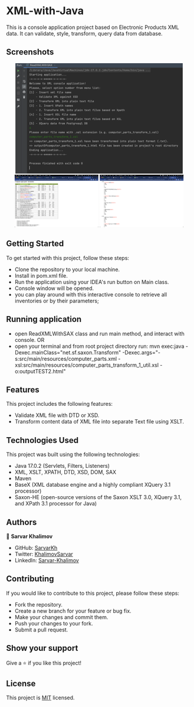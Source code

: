 # XML-with-Java
This is a console application project based on Electronic Products XML data. It can validate, style, transform, query data from database.

## Screenshots

<div style="display: flex; flex-wrap: wrap">
<div align="center">
  <img src="image/1_console.png?raw=true" width="90%" height="auto"/>
  <img src="image/2_computers_html.png?raw=true" width="45%" height="auto"/>
  <img src="image/3_computers_html.png?raw=true" width="45%" height="auto"/>
</div>
</div>


## Getting Started
To get started with this project, follow these steps:

- Clone the repository to your local machine.
- Install in pom.xml file.
- Run the application using your IDEA's run button on Main class.
- Console window will be opened.
- you can play around with this interactive console to retrieve all inventories or by their parameters;

## Running application
- open ReadXMLWithSAX class and run main method, and interact with console. OR
- open your terminal and from root project directory run: mvn exec:java -Dexec.mainClass="net.sf.saxon.Transform" -Dexec.args="-s:src/main/resources/computer_parts.xml -xsl:src/main/resources/computer_parts_transform_1_util.xsl -o:outputTEST2.html"

## Features
This project includes the following features:

- Validate XML file with DTD or XSD.
- Transform content data of XML file into separate Text file using XSLT.


## Technologies Used
This project was built using the following technologies:

- Java 17.0.2 (Servlets, Filters, Listeners)
- XML, XSLT, XPATH, DTD, XSD, DOM, SAX
- Maven
- BaseX (XML database engine and a highly compliant XQuery 3.1 processor)
- Saxon-HE (open-source versions of the Saxon XSLT 3.0, XQuery 3.1, and XPath 3.1 processor for Java)

## Authors

👤 **Sarvar Khalimov**

- GitHub: [SarvarKh](https://github.com/SarvarKh)
- Twitter: [KhalimovSarvar](https://twitter.com/KhalimovSarvar)
- LinkedIn: [Sarvar-Khalimov](https://www.linkedin.com/in/sarvar-khalimov/)


## Contributing
If you would like to contribute to this project, please follow these steps:

- Fork the repository.
- Create a new branch for your feature or bug fix.
- Make your changes and commit them.
- Push your changes to your fork.
- Submit a pull request.

## Show your support
Give a ⭐️ if you like this project!

## License
This project is [MIT](./MIT.md) licensed.